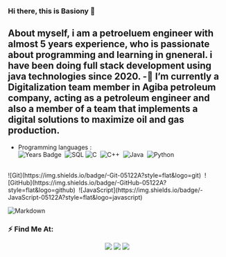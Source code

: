### Hi there, this is Basiony 👋
About myself, i am a petroeluem engineer with almost 5 years experience, who is passionate about programming and learning in gneneral. 
i have been doing full stack development using java technologies since 2020.
-🌱 I’m currently a Digitalization team member in Agiba petroleum company, acting as a petroleum engineer and also a member of a team that implements a digital solutions to maximize oil and gas production.
- 
- Programming languages : <br />
![Years Badge](https://badges.pufler.dev/years/muhammedwafa)&nbsp;
![SQL](https://img.shields.io/badge/-SQL-05122A?&logo=MySQL)
![C](https://img.shields.io/badge/-C-05122A?style=flat&logo=C&logoColor=A8B9CC)&nbsp;
![C++](https://img.shields.io/badge/-C++-05122A?style=flat&logo=C%2B%2B&logoColor=00599C)&nbsp;
![Java](https://img.shields.io/badge/-Java-05122A?style=flat&logo=Java&logoColor=FFA518)&nbsp;
![Python](https://img.shields.io/badge/-Python-05122A?style=flat&logo=python)&nbsp;
<br />
![Git](https://img.shields.io/badge/-Git-05122A?style=flat&logo=git)&nbsp;
![GitHub](https://img.shields.io/badge/-GitHub-05122A?style=flat&logo=github)&nbsp;
![JavaScript](https://img.shields.io/badge/-JavaScript-05122A?style=flat&logo=javascript)&nbsp;

![Markdown](https://img.shields.io/badge/-Markdown-05122A?style=flat&logo=markdown)

<!--
**muhammedwafa/muhammedwafa** is a ✨ _special_ ✨ repository because its `README.md` (this file) appears on your GitHub profile.

Here are some ideas to get you started:

- 🔭 I’m currently working on ...
- 🌱 I’m currently learning ...
- 👯 I’m looking to collaborate on ...
- 🤔 I’m looking for help with ...
- 💬 Ask me about ...
- 📫 How to reach me: ...
- 😄 Pronouns: ...
- ⚡ Fun fact: ...
-->

<h3>⚡ Find Me At:</><br>
    <p align="center">
<a href="https://www.linkedin.com/in/mohamed-wafa-b12290125/"><img src="https://img.shields.io/badge/-%20Basiony-05122A?style=flat&logo=Linkedin"/></a>
<a href="https://www.facebook.com/muhammed.elbasionywafa/"><img src="https://img.shields.io/badge/-%20Basiony-05122A?style=flat&logo=facebook"/></a>
<a href="mohamed.wafa770@gmail.com"><img src="https://img.shields.io/badge/-%20Basiony-05122A?style=flat&logo=gmail"/></a>
<p>

